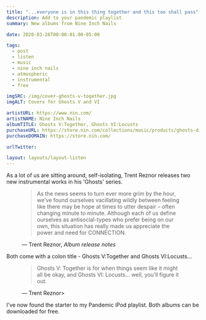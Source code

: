 ```yaml
---
title: "...everyone is in this thing together and this too shall pass"
description: Add to your pandemic playlist
summary: New albums from Nine Inch Nails

date: 2020-03-26T00:00:01.00-05:00

tags:
  - post
  - listen
  - music
  - nine inch nails
  - atmospheric
  - instrumental
  - free

imgSRC: /img/cover-ghosts-v-together.jpg
imgALT: Covers for Ghosts V and VI

artistURL: https://www.nin.com/
artistNAME: Nine Inch Nails
albumTITLE: Ghosts V:Together, Ghosts VI:Locusts
purchaseURL: https://store.nin.com/collections/music/products/ghosts-digital-download
purchaseDOMAIN: https://store.nin.com/

urlTwitter:

layout: layouts/layout-listen
---
```

As a lot of us are sitting around, self-isolating, Trent Reznor releases two new instrumental works in his 'Ghosts' series.

<figure class="blockquote">
    <blockquote cite="https://www.nin.com/nine-inch-nails-ghosts-v-vi-available-now/">
        <p>As the news seems to turn ever more grim by the hour, we’ve found ourselves vacillating wildly between feeling like there may be hope at times to utter despair – often changing minute to minute. Although each of us define ourselves as antisocial-types who prefer being on our own, this situation has really made us appreciate the power and need for CONNECTION.</p>
    </blockquote>
    <figcaption>— Trent Reznor, <cite>Album release notes</cite></figcaption>
</figure>

Both come with a colon title - Ghosts V:Together and Ghosts VI:Locusts...

<figure class="blockquote">
    <blockquote>
        <p>Ghosts V: Together is for when things seem like it might all be okay, and Ghosts VI: Locusts… well, you’ll figure it out.</p>
    </blockquote>
    <figcaption>— Trent Reznor></figcaption>
</figure>


I've now found the starter to my Pandemic iPod playlist. Both albums can be downloaded for free.

